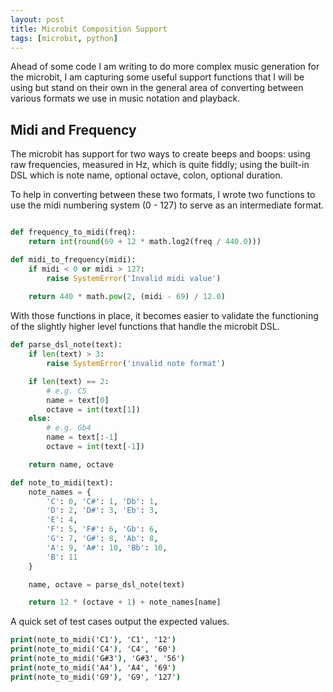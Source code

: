 ```yaml
---
layout: post
title: Microbit Composition Support
tags: [microbit, python]
---
```


Ahead of some code I am writing to do more complex music generation for the microbit, I am capturing some useful support functions
that I will be using but stand on their own in the general area of converting between various formats we use in music notation and 
playback.

## Midi and Frequency

The microbit has support for two ways to create beeps and boops: using raw frequencies, measured in Hz, which is quite fiddly; using the 
built-in DSL which is note name, optional octave, colon, optional duration.

To help in converting between these two formats, I wrote two functions to use the midi numbering system (0 - 127) to serve as an intermediate 
format.

```python

def frequency_to_midi(freq):
    return int(round(69 + 12 * math.log2(freq / 440.0)))

def midi_to_frequency(midi):
    if midi < 0 or midi > 127:
        raise SystemError('Invalid midi value')
    
    return 440 * math.pow(2, (midi - 69) / 12.0)

```

With those functions in place, it becomes easier to validate the functioning of the slightly higher level functions that handle the microbit 
DSL.

```python
def parse_dsl_note(text):
    if len(text) > 3:
        raise SystemError('invalid note format')

    if len(text) == 2:
        # e.g. C5
        name = text[0]
        octave = int(text[1])
    else:
        # e.g. Gb4
        name = text[:-1]
        octave = int(text[-1])

    return name, octave

def note_to_midi(text):
    note_names = {
        'C': 0, 'C#': 1, 'Db': 1,
        'D': 2, 'D#': 3, 'Eb': 3,
        'E': 4,
        'F': 5, 'F#': 6, 'Gb': 6,
        'G': 7, 'G#': 8, 'Ab': 8,
        'A': 9, 'A#': 10, 'Bb': 10,
        'B': 11
    }

    name, octave = parse_dsl_note(text)

    return 12 * (octave + 1) + note_names[name]
```

A quick set of test cases output the expected values.

```cmd
print(note_to_midi('C1'), 'C1', '12')
print(note_to_midi('C4'), 'C4', '60')
print(note_to_midi('G#3'), 'G#3', '56')
print(note_to_midi('A4'), 'A4', '69')
print(note_to_midi('G9'), 'G9', '127')
```
